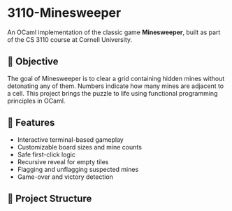 # 3110-Minesweeper

An OCaml implementation of the classic game **Minesweeper**, built as part of the CS 3110 course at Cornell University.

## 🎯 Objective

The goal of Minesweeper is to clear a grid containing hidden mines without detonating any of them. Numbers indicate how many mines are adjacent to a cell. This project brings the puzzle to life using functional programming principles in OCaml.

## 🧠 Features

- Interactive terminal-based gameplay
- Customizable board sizes and mine counts
- Safe first-click logic
- Recursive reveal for empty tiles
- Flagging and unflagging suspected mines
- Game-over and victory detection

## 📁 Project Structure

